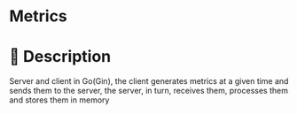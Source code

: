 # Metrics

# 🐣 Description 

Server and client in Go(Gin), the client generates metrics at a given time and sends them to the server, the server, in turn, receives them, processes them and stores them in memory
